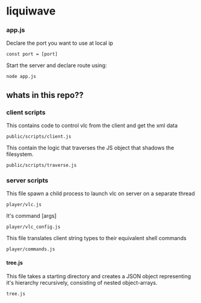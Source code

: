 # liquiwave

### app.js

Declare the port you want to use at local ip

```
const port = [port]
```
Start the server and declare route using:
```
node app.js
```

## whats in this repo??
### client scripts
This contains code to control vlc from the client and get the xml data
```
public/scripts/client.js
```
This contain the logic that traverses the JS object that shadows the filesystem. 
```
public/scripts/traverse.js
```
### server scripts
This file spawn a child process to launch vlc on server on a separate thread
```
player/vlc.js
```
It's command [args]
```
player/vlc_config.js
```
This file translates client string types to their equivalent shell commands
```
player/commands.js
```
#### tree.js
This file takes a starting directory and creates a JSON object representing it's hierarchy recursively, consisting of nested object-arrays.
```
tree.js
```
